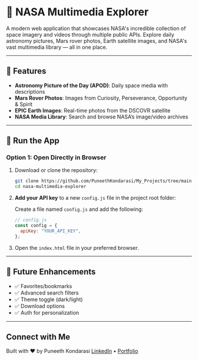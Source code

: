 # 🚀 NASA Multimedia Explorer

A modern web application that showcases NASA's incredible collection of space imagery and videos through multiple public APIs. Explore daily astronomy pictures, Mars rover photos, Earth satellite images, and NASA's vast multimedia library — all in one place.

---

## 🌟 Features

- **Astronomy Picture of the Day (APOD)**: Daily space media with descriptions
- **Mars Rover Photos**: Images from Curiosity, Perseverance, Opportunity & Spirit
- **EPIC Earth Images**: Real-time photos from the DSCOVR satellite
- **NASA Media Library**: Search and browse NASA’s image/video archives

---

## 🚀 Run the App

### Option 1: Open Directly in Browser

1. Download or clone the repository:

   ```bash
   git clone https://github.com/PuneethKondarasi/My_Projects/tree/main/P5%20NASA%20Explorer
   cd nasa-multimedia-explorer
   ```

2. **Add your API key** to a new `config.js` file in the project root folder:

   Create a file named `config.js` and add the following:

   ```javascript
   // config.js
   const config = {
     apiKey: "YOUR_API_KEY",
   };
   ```

3. Open the `index.html` file in your preferred browser.

---

## 🔮 Future Enhancements

- ✅ Favorites/bookmarks
- ✅ Advanced search filters
- ✅ Theme toggle (dark/light)
- ✅ Download options
- ✅ Auth for personalization

---

## Connect with Me

Built with ❤️ by Puneeth Kondarasi
[LinkedIn](https://www.linkedin.com/in/puneeth-kondarasi/) • [Portfolio](https://puneethkondarasi.netlify.app/)
